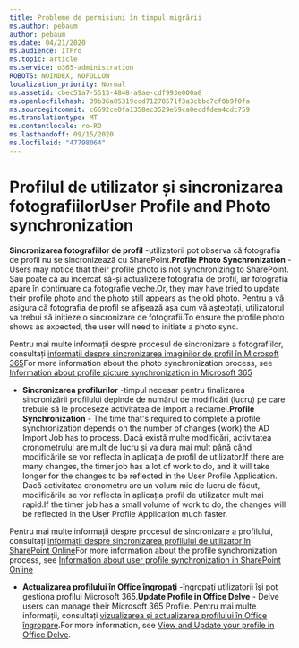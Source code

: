 ```yaml
---
title: Probleme de permisiuni în timpul migrării
ms.author: pebaum
author: pebaum
ms.date: 04/21/2020
ms.audience: ITPro
ms.topic: article
ms.service: o365-administration
ROBOTS: NOINDEX, NOFOLLOW
localization_priority: Normal
ms.assetid: cbec51a7-5513-4848-a9ae-cdf993e000a8
ms.openlocfilehash: 39b36a85319ccd71278571f3a3cbbc7cf0b9f0fa
ms.sourcegitcommit: c6692ce0fa1358ec3529e59ca0ecdfdea4cdc759
ms.translationtype: MT
ms.contentlocale: ro-RO
ms.lasthandoff: 09/15/2020
ms.locfileid: "47798064"
---
```

# <a name="user-profile-and-photo-synchronization"></a><span data-ttu-id="2f8cd-102">Profilul de utilizator și sincronizarea fotografiilor</span><span class="sxs-lookup"><span data-stu-id="2f8cd-102">User Profile and Photo synchronization</span></span>

 <span data-ttu-id="2f8cd-103">**Sincronizarea fotografiilor de profil** -utilizatorii pot observa că fotografia de profil nu se sincronizează cu SharePoint.</span><span class="sxs-lookup"><span data-stu-id="2f8cd-103">**Profile Photo Synchronization** - Users may notice that their profile photo is not synchronizing to SharePoint.</span></span> <span data-ttu-id="2f8cd-104">Sau poate că au încercat să-și actualizeze fotografia de profil, iar fotografia apare în continuare ca fotografie veche.</span><span class="sxs-lookup"><span data-stu-id="2f8cd-104">Or, they may have tried to update their profile photo and the photo still appears as the old photo.</span></span> <span data-ttu-id="2f8cd-105">Pentru a vă asigura că fotografia de profil se afișează așa cum vă așteptați, utilizatorul va trebui să inițieze o sincronizare de fotografii.</span><span class="sxs-lookup"><span data-stu-id="2f8cd-105">To ensure the profile photo shows as expected, the user will need to initiate a photo sync.</span></span> 
  
<span data-ttu-id="2f8cd-106">Pentru mai multe informații despre procesul de sincronizare a fotografiilor, consultați [informații despre sincronizarea imaginilor de profil în Microsoft 365](https://go.microsoft.com/fwlink/?linkid=2022634)</span><span class="sxs-lookup"><span data-stu-id="2f8cd-106">For more information about the photo synchronization process, see [Information about profile picture synchronization in Microsoft 365](https://go.microsoft.com/fwlink/?linkid=2022634)</span></span>
  
- <span data-ttu-id="2f8cd-107">**Sincronizarea profilurilor** -timpul necesar pentru finalizarea sincronizării profilului depinde de numărul de modificări (lucru) pe care trebuie să le proceseze activitatea de import a reclamei.</span><span class="sxs-lookup"><span data-stu-id="2f8cd-107">**Profile Synchronization** - The time that's required to complete a profile synchronization depends on the number of changes (work) the AD Import Job has to process.</span></span> <span data-ttu-id="2f8cd-108">Dacă există multe modificări, activitatea cronometrului are mult de lucru și va dura mai mult până când modificările se vor reflecta în aplicația de profil de utilizator.</span><span class="sxs-lookup"><span data-stu-id="2f8cd-108">If there are many changes, the timer job has a lot of work to do, and it will take longer for the changes to be reflected in the User Profile Application.</span></span> <span data-ttu-id="2f8cd-109">Dacă activitatea cronometru are un volum mic de lucru de făcut, modificările se vor reflecta în aplicația profil de utilizator mult mai rapid.</span><span class="sxs-lookup"><span data-stu-id="2f8cd-109">If the timer job has a small volume of work to do, the changes will be reflected in the User Profile Application much faster.</span></span> 
  
<span data-ttu-id="2f8cd-110">Pentru mai multe informații despre procesul de sincronizare a profilului, consultați [informații despre sincronizarea profilului de utilizator în SharePoint Online](https://go.microsoft.com/fwlink/?linkid=2022639)</span><span class="sxs-lookup"><span data-stu-id="2f8cd-110">For more information about the profile synchronization process, see [Information about user profile synchronization in SharePoint Online](https://go.microsoft.com/fwlink/?linkid=2022639)</span></span>
    
- <span data-ttu-id="2f8cd-111">**Actualizarea profilului în Office îngropați** -îngropați utilizatorii își pot gestiona profilul Microsoft 365.</span><span class="sxs-lookup"><span data-stu-id="2f8cd-111">**Update Profile in Office Delve** - Delve users can manage their Microsoft 365 Profile.</span></span> <span data-ttu-id="2f8cd-112">Pentru mai multe informații, consultați [vizualizarea și actualizarea profilului în Office îngropare](https://support.office.com/article/View-and-update-your-profile-in-Office-Delve-4e84343b-eedf-45a1-aeb9-8627ccca14ba).</span><span class="sxs-lookup"><span data-stu-id="2f8cd-112">For more information, see [View and Update your profile in Office Delve](https://support.office.com/article/View-and-update-your-profile-in-Office-Delve-4e84343b-eedf-45a1-aeb9-8627ccca14ba).</span></span>
    

